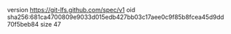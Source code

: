 version https://git-lfs.github.com/spec/v1
oid sha256:681ca4700809e9033d015edb427bb03c17aee0c9f85b8fcea45d9dd70f5beb84
size 47

